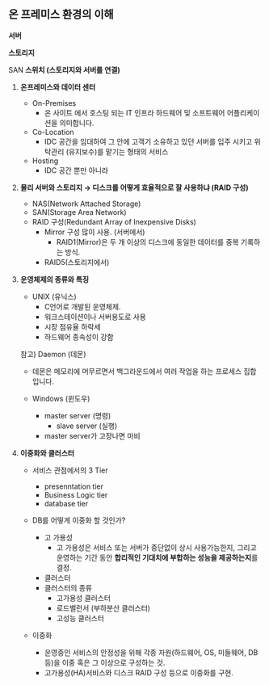 ## 온 프레미스 환경의 이해

  

**서버**

  

**스토리지**

  

SAN **스위치 (스토리지와 서버를 연결)**

  

1. **온프레미스와 데이터 센터**
    - On-Premises
        - 온 사이트 에서 호스팅 되는 IT 인프라 하드웨어 및 소프트웨어 어플리케이션을 의미합니다.
    - Co-Location
        - IDC 공간을 임대하여 그 안에 고객기 소유하고 있던 서버를 입주 시키고 위탁관리 (유지보수)를 맡기는 형태의 서비스
    - Hosting
        - IDC 공간 뿐만 아니라
2. **물리 서버와 스토리지 → 디스크를 어떻게 효율적으로 잘 사용하냐 (RAID 구성)**
    - NAS(Network Attached Storage)
    - SAN(Storage Area Network)
    - RAID 구성(Redundant Array of Inexpensive Disks)
        - Mirror 구성 많이 사용. (서버에서)
            - RAID1(Mirror)은 두 개 이상의 디스크에 동일한 데이터를 중복 기록하는 방식.
        - RAID5(스토리지에서)
            
3. **운영체제의 종류와 특징**
    
    - UNIX (유닉스)
        - C언어로 개발된 운영체제.
        - 워크스테이션이나 서버용도로 사용
        - 시장 점유율 하락세
        - 하드웨어 종속성이 강함
    
    참고) Daemon (데몬)
    
    - 데몬은 메모리에 머무르면서 백그라운드에서 여러 작업을 하는 프로세스 집합입니다.
    
    - Windows (윈도우)
        
        - master server (명령)
            - slave server (실행)
        - master server가 고장나면 마비
        
          
        
4. **이중화와 클러스터**
    
    - 서비스 관점에서의 3 Tier
        - presenntation tier
        - Business Logic tier
        - database tier
    
      
    
    - DB를 어떻게 이중화 할 것인가?
        - 고 가용성
            - 고 가용성은 서비스 또는 서버가 중단없이 상시 사용가능한지, 그리고 운영하는 기간 동안 **합리적인 기대치에 부합하는 성능을 제공하는지**를 결정.
        - 클러스터
        - 클러스터의 종류
            - 고가용성 클러스터
            - 로드밸런서 (부하분산 클러스터)
            - 고성능 클러스터
    - 이중화
        - 운영중인 서비스의 안정성을 위해 각종 자원(하드웨어, OS, 미들웨어, DB 등)을 이중 혹은 그 이상으로 구성하는 것.
        - 고가용성(HA)서비스와 디스크 RAID 구성 등으로 이중화를 구현.
